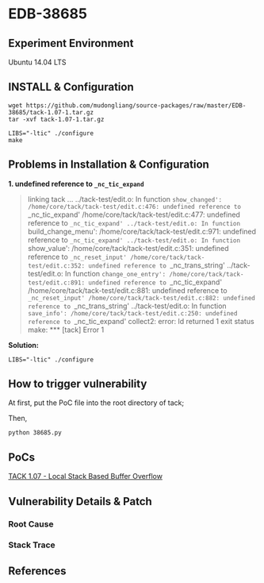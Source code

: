 # EDB-38685

## Experiment Environment

Ubuntu 14.04 LTS

## INSTALL & Configuration

```
wget https://github.com/mudongliang/source-packages/raw/master/EDB-38685/tack-1.07-1.tar.gz
tar -xvf tack-1.07-1.tar.gz

LIBS="-ltic" ./configure
make
```

## Problems in Installation & Configuration

**1. undefined reference to `_nc_tic_expand`**

>linking tack ...
>../tack-test/edit.o: In function `show_changed':
>/home/core/tack/tack-test/edit.c:476: undefined reference to `_nc_tic_expand'
>/home/core/tack/tack-test/edit.c:477: undefined reference to `_nc_tic_expand'
>../tack-test/edit.o: In function `build_change_menu':
>/home/core/tack/tack-test/edit.c:971: undefined reference to `_nc_tic_expand'
>../tack-test/edit.o: In function `show_value':
>/home/core/tack/tack-test/edit.c:351: undefined reference to `_nc_reset_input'
>/home/core/tack/tack-test/edit.c:352: undefined reference to `_nc_trans_string'
>../tack-test/edit.o: In function `change_one_entry':
>/home/core/tack/tack-test/edit.c:891: undefined reference to `_nc_tic_expand'
>/home/core/tack/tack-test/edit.c:881: undefined reference to `_nc_reset_input'
>/home/core/tack/tack-test/edit.c:882: undefined reference to `_nc_trans_string'
>../tack-test/edit.o: In function `save_info':
>/home/core/tack/tack-test/edit.c:250: undefined reference to `_nc_tic_expand'
>collect2: error: ld returned 1 exit status
>make: *** [tack] Error 1

**Solution:**

    LIBS="-ltic" ./configure

## How to trigger vulnerability

At first, put the PoC file into the root directory of tack;

Then,

```
python 38685.py
```

## PoCs

[TACK 1.07 - Local Stack Based Buffer Overflow](https://www.exploit-db.com/exploits/38685/)


## Vulnerability Details & Patch

### Root Cause

### Stack Trace

## References

